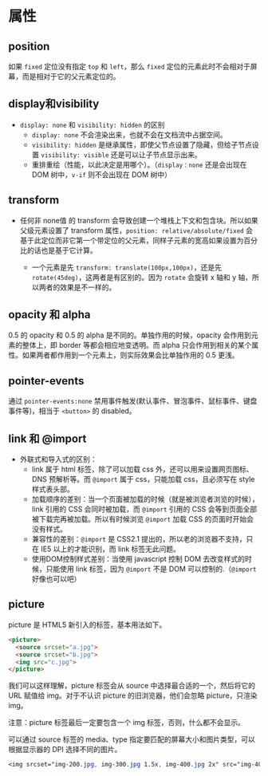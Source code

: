 # 属性

## position

如果 `fixed` 定位没有指定 `top` 和 `left`，那么 `fixed` 定位的元素此时不会相对于屏幕，而是相对于它的父元素定位的。

## display和visibility

- `display: none` 和 `visibility: hidden` 的区别
  - `display: none` 不会渲染出来，也就不会在文档流中占据空间。
  - `visibility: hidden` 是继承属性，即使父节点设置了隐藏，但给子节点设置 `visibility: visible` 还是可以让子节点显示出来。
  - 重排重绘（性能，以此决定是用哪个）。（`display：none` 还是会出现在 DOM 树中，`v-if` 则不会出现在 DOM 树中）

## transform

- 任何非 none值 的 transform 会导致创建一个堆栈上下文和包含块。所以如果父级元素设置了 transform 属性，`position: relative/absolute/fixed` 会基于此定位而非它第一个带定位的父元素，同样子元素的宽高如果设置为百分比的话也是基于它计算。

  - 一个元素是先 `transform: translate(100px,100px)`，还是先 `rotate(45deg)`，这两者是有区别的。因为 `rotate` 会旋转 x 轴和 y 轴，所以两者的效果是不一样的。

## opacity 和 alpha

0.5 的 opacity 和 0.5 的 alpha 是不同的。单独作用的时候，opacity 会作用到元素的整体上，即 border 等都会相应地变透明。而 alpha 只会作用到相关的某个属性。如果两者都作用到一个元素上，则实际效果会比单独作用的 0.5 更浅。

## pointer-events

通过 `pointer-events:none` 禁用事件触发(默认事件、冒泡事件、鼠标事件、键盘事件等)，相当于 `<button>` 的 disabled。

## link 和 @import

- 外联式和导入式的区别：
  - link 属于 html 标签，除了可以加载 css 外，还可以用来设置网页图标、DNS 预解析等。而 `@import` 属于 css，只能加载 css，且必须写在 style 样式表头部。
  - 加载顺序的差别：当一个页面被加载的时候（就是被浏览者浏览的时候），link 引用的 CSS 会同时被加载，而 `@import` 引用的 CSS 会等到页面全部被下载完再被加载。所以有时候浏览 `@import` 加载 CSS 的页面时开始会没有样式。
  - 兼容性的差别：`@import` 是 CSS2.1 提出的，所以老的浏览器不支持，只在 IE5 以上的才能识别，而 link 标签无此问题。
  - 使用DOM控制样式差别：当使用 javascript 控制 DOM 去改变样式的时候，只能使用 link 标签，因为 `@import` 不是 DOM 可以控制的.（`@import` 好像也可以吧）

## picture

picture 是 HTML5 新引入的标签，基本用法如下。

```html
<picture>
  <source srcset="a.jpg">
  <source srcset="b.jpg">
  <img src="c.jpg">
</picture>
```

我们可以这样理解，picture 标签会从 source 中选择最合适的一个，然后将它的 URL 赋值给 img。对于不认识 picture 的旧浏览器，他们会忽略 picture，只渲染 img。

注意：picture 标签最后一定要包含一个 img 标签，否则，什么都不会显示。

可以通过 source 标签的 media、type 指定要匹配的屏幕大小和图片类型，可以根据显示器的 DPI 选择不同的图片。

```css
<img srcset="img-200.jpg, img-300.jpg 1.5x, img-400.jpg 2x" src="img-400.jpg” >
```